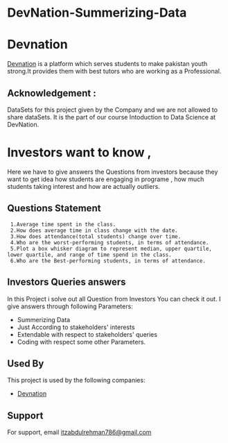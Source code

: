 # DevNation-Summerizing-Data

# Devnation

[Devnation](https://www.thedevnation.com/) is a platform which serves students to make pakistan youth strong.It provides them with best tutors who are working as a Professional.




## Acknowledgement :
 
 
 DataSets for this project given by the Company and we are not allowed to share dataSets. It is the part of our course Intoduction to Data Science at DevNation. 

  # Investors want to know ,

  Here we have to give answers the Questions from investors because they want to get idea how students are engaging in programe , how much students taking interest and how are actually outliers.

  ## Questions Statement
     1.Average time spent in the class. 
     2.How does average time in class change with the date.
     3.How does attendance(total students) change over time.
     4.Who are the worst-performing students, in terms of attendance.
     5.Plot a box whisker diagram to represent median, upper quartile, lower quartile, and range of time spend in the class. 
     6.Who are the Best-performing students, in terms of attendance.

## Investors Queries answers

 In this Project i solve out all Question from Investors You can check it out.
 I give answers through following Parameters:
 - Summerizing Data
 - Just According to stakeholders' interests
 - Extendable with respect to stakeholders' queries
 - Coding with respect some other Parameters.
## Used By

This project is used by the following companies:

- [Devnation](https://www.thedevnation.com/) 

  
## Support

For support, email itzabdulrehman786@gmail.com

  
